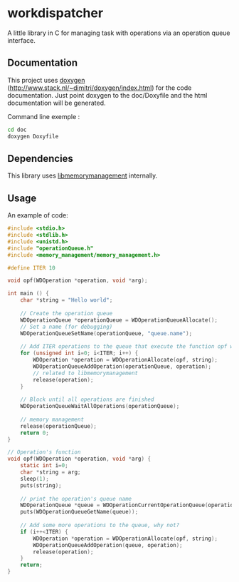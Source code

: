workdispatcher
==============

A little library in C for managing task with operations via an operation queue interface.

Documentation
-------------
This project uses [doxygen](http://www.stack.nl/~dimitri/doxygen/index.html) (http://www.stack.nl/~dimitri/doxygen/index.html) for the code documentation.
Just point doxygen to the doc/Doxyfile and the html documentation will be generated.

Command line exemple :
```bash
cd doc
doxygen Doxyfile
```

Dependencies
------------

This library uses [libmemorymanagement](https://github.com/averello/memorymanagement) internally.


Usage
-----

An example of code:
```c
#include <stdio.h>
#include <stdlib.h>
#include <unistd.h>
#include "operationQueue.h"
#include <memory_management/memory_management.h>

#define ITER 10

void opf(WDOperation *operation, void *arg);

int main () {
	char *string = "Hello world";
	
	// Create the operation queue
	WDOperationQueue *operationQueue = WDOperationQueueAllocate();
	// Set a name (for debugging)
	WDOperationQueueSetName(operationQueue, "queue.name");
	
	// Add ITER operations to the queue that execute the function opf with string as argument
	for (unsigned int i=0; i<ITER; i++) {
		WDOperation *operation = WDOperationAllocate(opf, string);
		WDOperationQueueAddOperation(operationQueue, operation);
		// related to libmemorymanagement
		release(operation);
	}
	
	// Block until all operations are finished
	WDOperationQueueWaitAllOperations(operationQueue);
	
	// memory management
	release(operationQueue);
	return 0;
}

// Operation's function
void opf(WDOperation *operation, void *arg) {
	static int i=0;
	char *string = arg;
	sleep(1);
	puts(string);
	
	// print the operation's queue name
	WDOperationQueue *queue = WDOperationCurrentOperationQueue(operation);
	puts(WDOperationQueueGetName(queue));
	
	// Add some more operations to the queue, why not?
	if (i++<ITER) {
		WDOperation *operation = WDOperationAllocate(opf, string);
		WDOperationQueueAddOperation(queue, operation);
		release(operation);
	}
	return;
}

```
